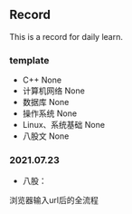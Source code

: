 
## Record
This is a record for daily learn.

### template

- C++
None
- 计算机网络
None
- 数据库
None
- 操作系统
None
- Linux、系统基础
None
- 八股文
None

### 2021.07.23
- 八股：

浏览器输入url后的全流程